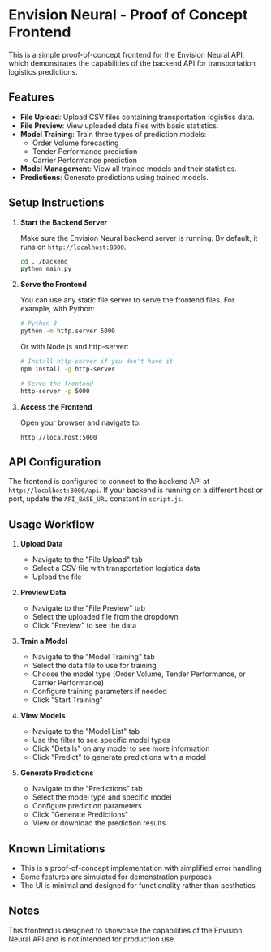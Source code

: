 # Envision Neural - Proof of Concept Frontend

This is a simple proof-of-concept frontend for the Envision Neural API, which demonstrates the capabilities of the backend API for transportation logistics predictions.

## Features

- **File Upload**: Upload CSV files containing transportation logistics data.
- **File Preview**: View uploaded data files with basic statistics.
- **Model Training**: Train three types of prediction models:
  - Order Volume forecasting
  - Tender Performance prediction
  - Carrier Performance prediction
- **Model Management**: View all trained models and their statistics.
- **Predictions**: Generate predictions using trained models.

## Setup Instructions

1. **Start the Backend Server**

   Make sure the Envision Neural backend server is running. By default, it runs on `http://localhost:8000`.

   ```bash
   cd ../backend
   python main.py
   ```

2. **Serve the Frontend**

   You can use any static file server to serve the frontend files. For example, with Python:

   ```bash
   # Python 3
   python -m http.server 5000
   ```

   Or with Node.js and http-server:

   ```bash
   # Install http-server if you don't have it
   npm install -g http-server

   # Serve the frontend
   http-server -p 5000
   ```

3. **Access the Frontend**

   Open your browser and navigate to:
   ```
   http://localhost:5000
   ```

## API Configuration

The frontend is configured to connect to the backend API at `http://localhost:8000/api`. If your backend is running on a different host or port, update the `API_BASE_URL` constant in `script.js`.

## Usage Workflow

1. **Upload Data**
   - Navigate to the "File Upload" tab
   - Select a CSV file with transportation logistics data
   - Upload the file

2. **Preview Data**
   - Navigate to the "File Preview" tab
   - Select the uploaded file from the dropdown
   - Click "Preview" to see the data

3. **Train a Model**
   - Navigate to the "Model Training" tab
   - Select the data file to use for training
   - Choose the model type (Order Volume, Tender Performance, or Carrier Performance)
   - Configure training parameters if needed
   - Click "Start Training"

4. **View Models**
   - Navigate to the "Model List" tab
   - Use the filter to see specific model types
   - Click "Details" on any model to see more information
   - Click "Predict" to generate predictions with a model

5. **Generate Predictions**
   - Navigate to the "Predictions" tab
   - Select the model type and specific model
   - Configure prediction parameters
   - Click "Generate Predictions"
   - View or download the prediction results

## Known Limitations

- This is a proof-of-concept implementation with simplified error handling
- Some features are simulated for demonstration purposes
- The UI is minimal and designed for functionality rather than aesthetics

## Notes

This frontend is designed to showcase the capabilities of the Envision Neural API and is not intended for production use. 